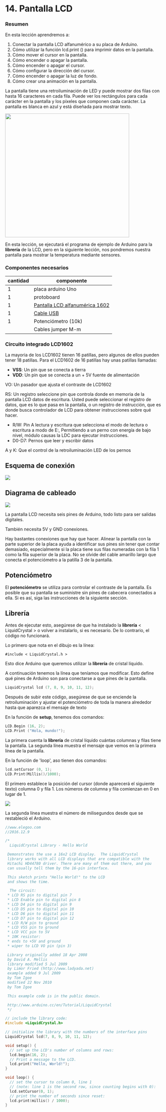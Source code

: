 # 14. Pantalla LCD

### Resumen

En esta lección aprendremos a:

1. Conectar la pantalla LCD alfanumérico a su placa de Arduino.
2. Cómo utilizar la función lcd.print () para imprimir datos en la pantalla.
3. Cómo mover el cursor en la pantalla.
4. Cómo encender o apagar la pantalla.
5. Cómo encender o apagar el cursor.
6. Cómo configurar la dirección del cursor.
7. Cómo encender o apagar la luz de fondo.
8. Cómo crear una animación en la pantalla.

La pantalla tiene una retroiluminación de LED y puede mostrar dos filas con hasta 16 caracteres en cada fila. Puede ver los rectángulos para cada carácter en la pantalla y los píxeles que componen cada carácter. La pantalla es blanca en azul y está diseñada para mostrar texto.

<img width="400" src="media/image109.png" id="image109">

En esta lección, se ejecutará el programa de ejemplo de Arduino para la **librería** de la LCD, pero en la siguiente lección, nos pondremos nuestra pantalla para mostrar la temperatura mediante sensores.

### Componentes necesarios

| cantidad | componente                                     |
| -------- | ---------------------------------------------- |
| 1        | placa arduino Uno                              |
| 1        | protoboard                                     |
| 1  |[Pantalla LCD alfanumérica 1602](https://www.arduino.cc/en/Main/ArduinoLCDShield) |
| 1  | [Cable USB](https://www.arduino.cc/en/Main/USBCable) |
| 1 | Potenciómetro (10k) |
| | Cables jumper M-m |

### Circuito integrado LCD1602

La mayoria de los LCD1602 tienen 16 patillas, pero algunos de ellos pueden tener 18 patillas. Para el LCD1602 de 16 patillas hay unas patillas llamadas:

- **VSS**: Un pin que se conecta a tierra
- **VDD**: Un pin que se conecta a un + 5V fuente de alimentación

VO: Un pasador que ajusta el contraste de LCD1602

RS: Un registro seleccione pin que controla donde en memoria de la pantalla LCD datos de escritura. Usted puede seleccionar el registro de datos, que es lo que pasa en la pantalla, o un registro de instrucción, que es donde busca controlador de LCD para obtener instrucciones sobre qué hacer.

- R/W: Pin A lectura y escritura que selecciona el modo de lectura o escritura a modo de E:, Permitiendo a un perno con energía de bajo nivel, módulo causas la LDC para ejecutar instrucciones.
- D0-D7: Pernos que leer y escribir datos

A y K: Que el control de la retroiluminación LED de los pernos

## Esquema de conexión

![](media/image110.jpeg)

## Diagrama de cableado

![](media/image111.jpeg)

La pantalla LCD necesita seis pines de Arduino, todo listo para ser salidas digitales.

También necesita 5V y GND conexiones.

Hay bastantes conexiones que hay que hacer. Alinear la pantalla con la parte superior de la placa ayuda a identificar sus pines sin tener que contar demasiado, especialmente si la placa tiene sus filas numeradas con la fila 1 como la fila superior de la placa. No se olvide del cable amarillo largo que conecta el potenciómetro a la patilla 3 de la pantalla.

## Potenciómetro

El **potenciómetro** se utiliza para controlar el contraste de la pantalla. Es posible que su pantalla se suministre sin pines de cabecera conectados a ella. Si es así, siga las instrucciones de la siguiente sección.

## Librería 

Antes de ejecutar esto, asegúrese de que ha instalado la **librería** < LiquidCrystal > o volver a instalarlo, si es necesario. De lo contrario, el código no funcionará.

Lo primero que nota en el dibujo es la línea:

```arduino
#include < LiquidCrystal.h >
```

Esto dice Arduino que queremos utilizar la **librería** de cristal líquido.

A continuación tenemos la línea que teníamos que modificar. Esto define qué pines de Arduino son para conectarse a que pines de la pantalla.

```c
LiquidCrystal lcd (7, 8, 9, 10, 11, 12);
```

Después de subir este código, asegúrese de que se enciende la retroiluminación y ajustar el potenciómetro de toda la manera alrededor hasta que aparezca el mensaje de texto

En la función de **setup**, tenemos dos comandos:

```c
LCD.Begin (16, 2);
LCD.Print ("Hola, mundo!");
```

La primera cuenta la **librería** de cristal líquido cuántas columnas y filas tiene la pantalla. La segunda línea muestra el mensaje que vemos en la primera línea de la pantalla.

En la función de 'loop', aso tienen dos comandos:

```c
lcd.setCursor (0, 1);
LCD.Print(Millis()/1000);
```

El primero establece la posición del cursor (donde aparecerá el siguiente texto) columna 0 y fila 1. Los números de columna y fila comienzan en 0 en lugar de 1.

![](media/image112.png)

La segunda línea muestra el número de milisegundos desde que se restableció el Arduino.

```c
//www.elegoo.com
//2016.12.9

/*
  LiquidCrystal Library - Hello World

 Demonstrates the use a 16x2 LCD display.  The LiquidCrystal
 library works with all LCD displays that are compatible with the
 Hitachi HD44780 driver. There are many of them out there, and you
 can usually tell them by the 16-pin interface.

 This sketch prints "Hello World!" to the LCD
 and shows the time.

  The circuit:
 * LCD RS pin to digital pin 7
 * LCD Enable pin to digital pin 8
 * LCD D4 pin to digital pin 9
 * LCD D5 pin to digital pin 10
 * LCD D6 pin to digital pin 11
 * LCD D7 pin to digital pin 12
 * LCD R/W pin to ground
 * LCD VSS pin to ground
 * LCD VCC pin to 5V
 * 10K resistor:
 * ends to +5V and ground
 * wiper to LCD VO pin (pin 3)

 Library originally added 18 Apr 2008
 by David A. Mellis
 library modified 5 Jul 2009
 by Limor Fried (http://www.ladyada.net)
 example added 9 Jul 2009
 by Tom Igoe
 modified 22 Nov 2010
 by Tom Igoe

 This example code is in the public domain.

 http://www.arduino.cc/en/Tutorial/LiquidCrystal
 */

// include the library code:
#include <LiquidCrystal.h>

// initialize the library with the numbers of the interface pins
LiquidCrystal lcd(7, 8, 9, 10, 11, 12);

void setup() {
  // set up the LCD's number of columns and rows:
  lcd.begin(16, 2);
  // Print a message to the LCD.
  lcd.print("Hello, World!");
}

void loop() {
  // set the cursor to column 0, line 1
  // (note: line 1 is the second row, since counting begins with 0):
  lcd.setCursor(0, 1);
  // print the number of seconds since reset:
  lcd.print(millis() / 1000);
}
```

